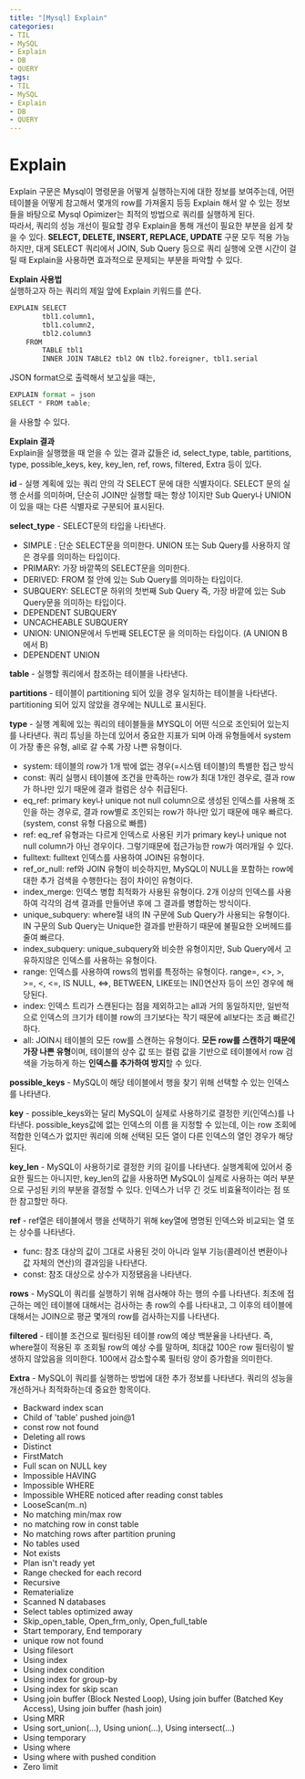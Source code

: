 ```yaml
---
title: "[Mysql] Explain"
categories:
- TIL
- MySQL
- Explain
- DB
- QUERY
tags:
- TIL
- MySQL
- Explain
- DB
- QUERY
---
```


# Explain
Explain 구문은 Mysql이 명령문을 어떻게 실행하는지에 대한 정보를 보여주는데, 어떤 테이블을 어떻게 참고해서 몇개의 row를 가져올지 등등 Explain 해서 알 수 있는 정보들을 바탕으로 Mysql Opimizer는 최적의 방법으로 쿼리를 실행하게 된다.   
따라서, 쿼리의 성능 개선이 필요할 경우 Explain을 통해 개선이 필요한 부분을 쉽게 찾을 수 있다. **SELECT, DELETE, INSERT, REPLACE, UPDATE** 구문 모두 적용 가능하지만, 대게 SELECT 쿼리에서 JOIN, Sub Query 등으로 쿼리 실행에 오랜 시간이 걸릴 때 Explain을 사용하면 효과적으로 문제되는 부분을 파악할 수 있다.

**Explain 사용법**   
실행하고자 하는 쿼리의 제일 앞에 Explain 키워드를 쓴다.

```python
EXPLAIN SELECT
		tbl1.column1,
		tbl1.column2,
		tbl2.column3
	FROM
		TABLE tbl1
		INNER JOIN TABLE2 tbl2 ON tlb2.foreigner, tbl1.serial
```

JSON format으로 출력해서 보고싶을 때는,    
```python
EXPLAIN format = json
SELECT * FROM table;
```
을 사용할 수 있다.

**Explain 결과**   
Explain을 실행했을 때 얻을 수 있는 결과 값들은 id,	select_type,	table,	partitions,	type,	possible_keys,	key,	key_len,	ref,	rows,	filtered,	Extra 등이 있다.

**id** - 실행 계획에 있는 쿼리 안의 각 SELECT 문에 대한 식별자이다. SELECT 문의 실행 순서를 의미하며, 단순히 JOIN만 실행할 때는 항상 1이지만 Sub Query나 UNION이 있을 때는 다른 식별자로 구분되어 표시된다.   

**select_type** - SELECT문의 타입을 나타낸다.
- SIMPLE : 단순 SELECT문을 의미한다. UNION 또는 Sub Query를 사용하지 않은 경우를 의미하는 타입이다.
- PRIMARY: 가장 바깥쪽의 SELECT문을 의미한다.
- DERIVED: FROM 절 안에 있는 Sub Query를 의미하는 타입이다.
- SUBQUERY: SELECT문 하위의 첫번째 Sub Query 즉, 가장 바깥에 있는 Sub Query문을 의미하는 타입이다.
- DEPENDENT SUBQUERY
- UNCACHEABLE SUBQUERY
- UNION: UNION문에서 두번째 SELECT문 을 의미하는 타입이다. (A UNION B 에서 B)
- DEPENDENT UNION

**table** - 실행할 쿼리에서 참조하는 테이블을 나타낸다.   

**partitions** - 테이블이 partitioning 되어 있을 경우 일치하는 테이블을 나타낸다. partitioning 되어 있지 않았을 경우에는 NULL로 표시된다.   

**type** - 실행 계획에 있는 쿼리의 테이블들을 MYSQL이 어떤 식으로 조인되어 있는지를 나타낸다. 쿼리 튜닝을 하는데 있어서 중요한 지표가 되며 아래 유형들에서 system이 가장 좋은 유형, all로 갈 수록 가장 나쁜 유형이다.   
- system: 테이블의 row가 1개 밖에 없는 경우(=시스템 테이블)의 특별한 접근 방식   
- const: 쿼리 실행시 테이블에 조건을 만족하는 row가 최대 1개인 경우로, 결과 row가 하나만 있기 때문에 결과 컬럼은 상수 취급된다.
- eq_ref: primary key나 unique not null column으로 생성된 인덱스를 사용해 조인을 하는 경우로, 결과 row별로 조인되는 row가 하나만 있기 때문에 매우 빠르다.(system, const 유형 다음으로 빠름)   
- ref: eq_ref 유형과는 다르게 인덱스로 사용된 키가 primary key나 unique not null column가 아닌 경우이다. 그렇기때문에 접근가능한 row가 여러개일 수 있다.   
- fulltext: fulltext 인덱스를 사용하여 JOIN된 유형이다.   
- ref_or_null: ref와 JOIN 유형이 비슷하지만, MySQL이 NULL을 포함하는 row에 대한 추가 검색을 수행한다는 점이 차이인 유형이다.   
- index_merge: 인덱스 병합 최적화가 사용된 유형이다. 2개 이상의 인덱스를 사용하여 각각의 검색 결과를 만들어낸 후에 그 결과를 병합하는 방식이다.
- unique_subquery: where절 내의 IN 구문에 Sub Query가 사용되는 유형이다. IN 구문의 Sub Query는 Unique한 결과를 반환하기 때문에 불필요한 오버헤드를 줄여 빠르다. 
- index_subquery: unique_subquery와 비슷한 유형이지만, Sub Query에서 고유하지않은 인덱스를 사용하는 유형이다. 
- range: 인덱스를 사용하여 rows의 범위를 특정하는 유형이다. range=, <>, >, >=, <, <=, IS NULL, <=>, BETWEEN, LIKE또는 IN()연산자 등이 쓰인 경우에 해당된다.   
- index: 인덱스 트리가 스캔된다는 점을 제외하고는 all과 거의 동일하지만, 일반적으로 인덱스의 크기가 테이블 row의 크기보다는 작기 때문에 all보다는 조금 빠르긴하다.
- all: JOIN시 테이블의 모든 row를 스캔하는 유형이다. **모든 row를 스캔하기 때문에 가장 나쁜 유형**이며, 테이블의 상수 값 또는 컬럼 값을 기반으로 테이블에서 row 검색을 가능하게 하는 **인덱스를 추가하여 방지**할 수 있다.     

**possible_keys** - MySQL이 해당 테이블에서 행을 찾기 위해 선택할 수 있는 인덱스를 나타낸다.   

**key** - possible_keys와는 달리 MySQL이 실제로 사용하기로 결정한 키(인덱스)를 나타낸다. possible_keys값에 없는 인덱스의 이름 을 지정할 수 있는데, 이는  row 조회에 적합한 인덱스가 없지만 쿼리에 의해 선택된 모든 열이 다른 인덱스의 열인 경우가 해당된다.   

**key_len** - MySQL이 사용하기로 결정한 키의 길이를 나타낸다. 실행계획에 있어서 중요한 필드는 아니지만, key_len의 값을  사용하면 MySQL이 실제로 사용하는 여러 부분으로 구성된 키의 부분을 결정할 수 있다. 인덱스가 너무 긴 것도 비효율적이라는 점 또한 참고할만 하다.   

**ref** - ref열은 테이블에서 행을 선택하기 위해 key열에 명명된 인덱스와 비교되는 열 또는 상수를 나타낸다.
- func: 참조 대상의 값이 그대로 사용된 것이 아니라 일부 기능(콜레이션 변환이나 값 자체의 연산)의 결과임을 나타낸다.
- const: 참조 대상으로 상수가 지정됐음을 나타낸다.
	
**rows** - MySQL이 쿼리를 실행하기 위해 검사해야 하는 행의 수를 나타낸다. 최초에 접근하는 메인 테이블에 대해서는 검사하는 총 row의 수를 나타내고, 그 이후의 테이블에 대해서는 JOIN으로 평균 몇개의 row를 검사하는지를 나타낸다.

**filtered** - 테이블 조건으로 필터링된 테이블 row의 예상 백분율을 나타낸다. 즉, where절이 적용된 후 조회될 row의 예상 수를 말하며, 최대값 100은 row 필터링이 발생하지 않았음을 의미한다. 100에서 감소할수록 필터링 양이 증가함을 의미한다.

**Extra** -  MySQL이 쿼리를 실행하는 방법에 대한 추가 정보를 나타낸다. 쿼리의 성능을 개선하거나 최적화하는데 중요한 항목이다.
- Backward index scan
- Child of 'table' pushed join@1
- const row not found
- Deleting all rows
- Distinct
- FirstMatch
- Full scan on NULL key
- Impossible HAVING
- Impossible WHERE
- Impossible WHERE noticed after reading const tables
- LooseScan(m..n)
- No matching min/max row
- no matching row in const table
- No matching rows after partition pruning
- No tables used
- Not exists
- Plan isn't ready yet
- Range checked for each record
- Recursive
- Rematerialize
- Scanned N databases
- Select tables optimized away
- Skip_open_table, Open_frm_only, Open_full_table
- Start temporary, End temporary
- unique row not found
- Using filesort
- Using index
- Using index condition
- Using index for group-by
- Using index for skip scan
- Using join buffer (Block Nested Loop), Using join buffer (Batched Key Access), Using join buffer (hash join)
- Using MRR
- Using sort_union(...), Using union(...), Using intersect(...)
- Using temporary
- Using where
- Using where with pushed condition
- Zero limit
